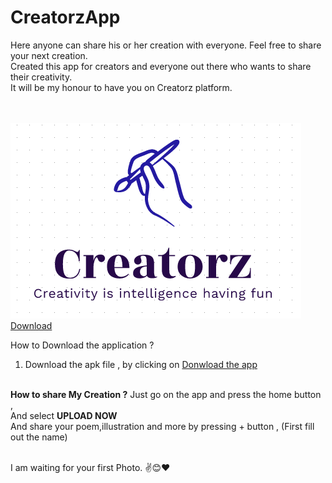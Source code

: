 # CreatorzApp
Here anyone can share his or her creation with everyone. Feel free to share your next creation.
<br>
Created this app for creators and everyone out there who wants to share their creativity.<br> It will be my honour to have you on Creatorz platform.

<br>
<br>
<a href = "https://github.com/lo0veto0z/blog2.github.io/blob/firstform/Creatorz%20App.apk?raw=true"><img src="https://raw.githubusercontent.com/lo0veto0z/CreatorzApp/main/creatorzApp.png" alt="Creatorz app" ></a><br>
  <a href="https://github.com/lo0veto0z/blog2.github.io/blob/firstform/Creatorz%20App.apk?raw=true">Download </a>

How to Download the application ?
1. Download the apk file , by clicking on <a href="https://github.com/lo0veto0z/blog2.github.io/blob/firstform/Creatorz%20App.apk?raw=true">Donwload the app </a>
<br>
<b>How to share My Creation ?</b>
Just go on the app and press the home button ,<br>
And select <b>UPLOAD NOW</b> <br>
And share your poem,illustration and more by pressing + button , (First fill out the name)<br>
<br> 

I am waiting for your first Photo. ✌😊❤
